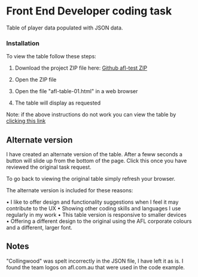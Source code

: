 # Front End Developer coding task

Table of player data populated with JSON data.

### Installation

To view the table follow these steps:

1. Download the project ZIP file here: [Github afl-test ZIP](https://github.com/andrew-mcdougal/afl-test/archive/master.zip)

2. Open the ZIP file

3. Open the file "afl-table-01.html" in a web browser

4. The table will display as requested

Note: if the above instructions do not work you can view the table by [clicking this link](http://ontrendwebsites.com/afl-test/afl-table-01.html)


## Alternate version

I have created an alternate version of the table. After a feww seconds a button will slide up from the bottom of the page. Click this once you have reviewed the original task request.

To go back to viewing the original table simply refresh your browser.

The alternate version is included for these reasons:

• I like to offer design and functionality suggestions when I feel it may contribute to the UX
• Showing other coding skills and languages I use regularly in my work
• This table version is responsive to smaller devices
• Offering a different design to the original using the AFL corporate colours and a different, larger font.

## Notes

"Collingwood" was spelt incorrectly in the JSON file, I have left it as is.
I found the team logos on afl.com.au that were used in the code example.